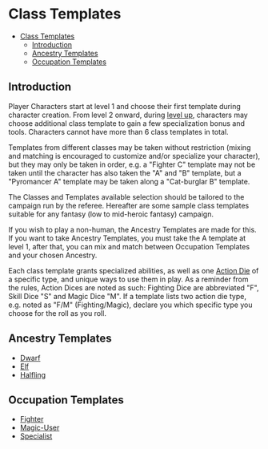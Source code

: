 # Class Templates

- [Class Templates](#class-templates)
  - [Introduction](#introduction)
  - [Ancestry Templates](#ancestry-templates)
  - [Occupation Templates](#occupation-templates)

## Introduction

Player Characters start at level 1 and choose their first template during character creation. From level 2 onward, during [level up](./PlayerRules.md#Leveling-up-Training-with-the-masters), characters may choose additional class template to gain a few specialization bonus and tools. Characters cannot have more than 6 class templates in total.

Templates from different classes may be taken without restriction (mixing and matching is encouraged to customize and/or specialize your character), but they may only be taken in order, e.g. a "Fighter C" template may not be taken until the character has also taken the "A" and "B" template, but a "Pyromancer A" template may be taken along a "Cat-burglar B" template.

The Classes and Templates available selection should be tailored to the campaign run by the referee. Hereafter are some sample class templates suitable for any fantasy (low to mid-heroic fantasy) campaign.

If you wish to play a non-human, the Ancestry Templates are made for this. If you want to take Ancestry Templates, you must take the A template at level 1, after that, you can mix and match between Occupation Templates and your chosen Ancestry.

Each class template grants specialized abilities, as well as one [Action Die](#Action-Dices) of a specific type, and unique ways to use them in play. As a reminder from the rules, Action Dices are noted as such: Fighting Dice are abbreviated "F", Skill Dice "S" and Magic Dice "M". If a template lists two action die type, e.g. noted as "F/M" (Fighting/Magic), declare you which specific type you choose for the roll as you roll.

## Ancestry Templates

* [Dwarf](class-templates/dwarf.md)
* [Elf](class-templates/elf.md)
* [Halfling](class-templates/halfling.md)

## Occupation Templates

* [Fighter](class-templates/fighter.md)
* [Magic-User](class-templates/magic-user.md)
* [Specialist](class-templates/specialist.md)